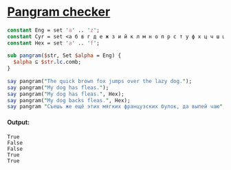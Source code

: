 [1]: http://rosettacode.org/wiki/Pangram_checker

# [Pangram checker][1]

```perl
constant Eng = set 'a' .. 'z';
constant Cyr = set <а б в г д е ж з и й к л м н о п р с т у ф х ц ч ш щ ъ ы ь э ю я ё>;
constant Hex = set 'a' .. 'f';
 
sub pangram($str, Set $alpha = Eng) {
  $alpha ⊆ $str.lc.comb;
}
 
say pangram("The quick brown fox jumps over the lazy dog.");
say pangram("My dog has fleas.");
say pangram("My dog has fleas.", Hex);
say pangram("My dog backs fleas.", Hex);
say pangram "Съешь же ещё этих мягких французских булок, да выпей чаю", Cyr;
```

#### Output:
```
True
False
False
True
True
```